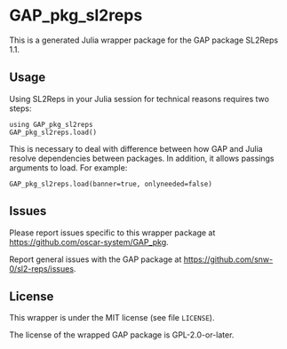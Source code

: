# GAP_pkg_sl2reps

This is a generated Julia wrapper package for the GAP package SL2Reps 1.1.

## Usage

Using SL2Reps in your Julia session for technical reasons requires two steps:

    using GAP_pkg_sl2reps
    GAP_pkg_sl2reps.load()

This is necessary to deal with difference between how GAP and Julia
resolve dependencies between packages. In addition, it allows passings
arguments to load. For example:

    GAP_pkg_sl2reps.load(banner=true, onlyneeded=false)

## Issues

Please report issues specific to this wrapper package at <https://github.com/oscar-system/GAP_pkg>.

Report general issues with the GAP package at <https://github.com/snw-0/sl2-reps/issues>.

## License

This wrapper is under the MIT license (see file `LICENSE`).

The license of the wrapped GAP package is GPL-2.0-or-later.
